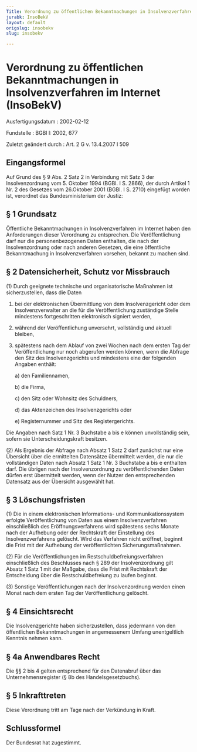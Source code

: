 ```yaml
---
Title: Verordnung zu öffentlichen Bekanntmachungen in Insolvenzverfahren im Internet
jurabk: InsoBekV
layout: default
origslug: insobekv
slug: insobekv

---
```


# Verordnung zu öffentlichen Bekanntmachungen in Insolvenzverfahren im Internet (InsoBekV)

Ausfertigungsdatum
:   2002-02-12

Fundstelle
:   BGBl I: 2002, 677

Zuletzt geändert durch
:   Art. 2 G v. 13.4.2007 I 509

## Eingangsformel

Auf Grund des § 9 Abs. 2 Satz 2 in Verbindung mit Satz 3 der
Insolvenzordnung vom 5. Oktober 1994 (BGBl. I S. 2866), der durch
Artikel 1 Nr. 2 des Gesetzes vom 26.Oktober 2001 (BGBl. I S. 2710)
eingefügt worden ist, verordnet das Bundesministerium der Justiz:

## § 1 Grundsatz

Öffentliche Bekanntmachungen in Insolvenzverfahren im Internet haben
den Anforderungen dieser Verordnung zu entsprechen. Die
Veröffentlichung darf nur die personenbezogenen Daten enthalten, die
nach der Insolvenzordnung oder nach anderen Gesetzen, die eine
öffentliche Bekanntmachung in Insolvenzverfahren vorsehen, bekannt zu
machen sind.

## § 2 Datensicherheit, Schutz vor Missbrauch

(1) Durch geeignete technische und organisatorische Maßnahmen ist
sicherzustellen, dass die Daten

1.  bei der elektronischen Übermittlung von dem Insolvenzgericht oder dem
    Insolvenzverwalter an die für die Veröffentlichung zuständige Stelle
    mindestens fortgeschritten elektronisch signiert werden,


2.  während der Veröffentlichung unversehrt, vollständig und aktuell
    bleiben,


3.  spätestens nach dem Ablauf von zwei Wochen nach dem ersten Tag der
    Veröffentlichung nur noch abgerufen werden können, wenn die Abfrage
    den Sitz des Insolvenzgerichts und mindestens eine der folgenden
    Angaben enthält:

    a)  den Familiennamen,


    b)  die Firma,


    c)  den Sitz oder Wohnsitz des Schuldners,


    d)  das Aktenzeichen des Insolvenzgerichts oder


    e)  Registernummer und Sitz des Registergerichts.






Die Angaben nach Satz 1 Nr. 3 Buchstabe a bis e können unvollständig
sein, sofern sie Unterscheidungskraft besitzen.

(2) Als Ergebnis der Abfrage nach Absatz 1 Satz 2 darf zunächst nur
eine Übersicht über die ermittelten Datensätze übermittelt werden, die
nur die vollständigen Daten nach Absatz 1 Satz 1 Nr. 3 Buchstabe a bis
e enthalten darf. Die übrigen nach der Insolvenzordnung zu
veröffentlichenden Daten dürfen erst übermittelt werden, wenn der
Nutzer den entsprechenden Datensatz aus der Übersicht ausgewählt hat.

## § 3 Löschungsfristen

(1) Die in einem elektronischen Informations- und Kommunikationssystem
erfolgte Veröffentlichung von Daten aus einem Insolvenzverfahren
einschließlich des Eröffnungsverfahrens wird spätestens sechs Monate
nach der Aufhebung oder der Rechtskraft der Einstellung des
Insolvenzverfahrens gelöscht. Wird das Verfahren nicht eröffnet,
beginnt die Frist mit der Aufhebung der veröffentlichten
Sicherungsmaßnahmen.

(2) Für die Veröffentlichungen im Restschuldbefreiungsverfahren
einschließlich des Beschlusses nach § 289 der Insolvenzordnung gilt
Absatz 1 Satz 1 mit der Maßgabe, dass die Frist mit Rechtskraft der
Entscheidung über die Restschuldbefreiung zu laufen beginnt.

(3) Sonstige Veröffentlichungen nach der Insolvenzordnung werden einen
Monat nach dem ersten Tag der Veröffentlichung gelöscht.

## § 4 Einsichtsrecht

Die Insolvenzgerichte haben sicherzustellen, dass jedermann von den
öffentlichen Bekanntmachungen in angemessenem Umfang unentgeltlich
Kenntnis nehmen kann.

## § 4a Anwendbares Recht

Die §§ 2 bis 4 gelten entsprechend für den Datenabruf über das
Unternehmensregister (§ 8b des Handelsgesetzbuchs).

## § 5 Inkrafttreten

Diese Verordnung tritt am Tage nach der Verkündung in Kraft.

## Schlussformel

Der Bundesrat hat zugestimmt.

